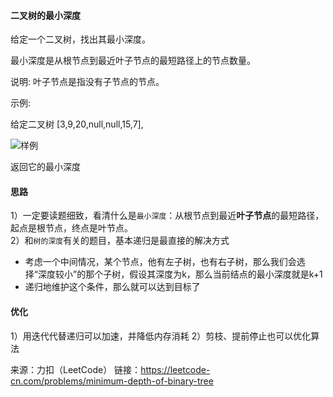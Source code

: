 #### 二叉树的最小深度

给定一个二叉树，找出其最小深度。

最小深度是从根节点到最近叶子节点的最短路径上的节点数量。

说明: 叶子节点是指没有子节点的节点。

示例:

给定二叉树 [3,9,20,null,null,15,7],

![样例](https://upload-images.jianshu.io/upload_images/5199060-858e8dd76089719f.png?imageMogr2/auto-orient/strip%7CimageView2/2/w/1240)

返回它的最小深度

#### 思路
1）一定要读题细致，看清什么是`最小深度`：从根节点到最近**叶子节点**的最短路径，起点是根节点，终点是叶节点。  
2）和`树的深度`有关的题目，基本递归是最直接的解决方式  
- 考虑一个中间情况，某个节点，他有左子树，也有右子树，那么我们会选择“深度较小”的那个子树，假设其深度为k，那么当前结点的最小深度就是k+1
- 递归地维护这个条件，那么就可以达到目标了

#### 优化
1）用迭代代替递归可以加速，并降低内存消耗
2）剪枝、提前停止也可以优化算法


来源：力扣（LeetCode）
链接：https://leetcode-cn.com/problems/minimum-depth-of-binary-tree
